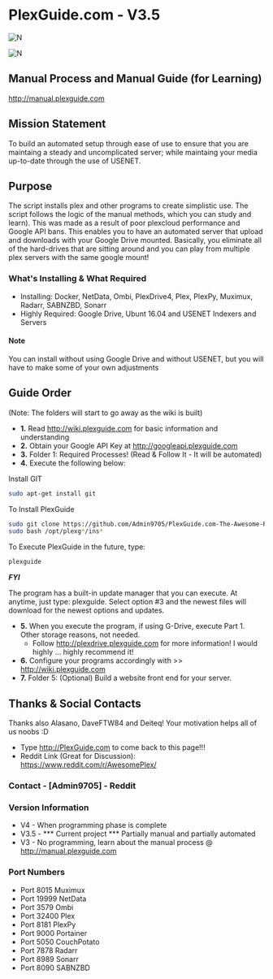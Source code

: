 # PlexGuide.com - V3.5

![N](https://preview.ibb.co/gdXE0m/Snip20171029_22.png)

![N](https://image.ibb.co/b75Hcb/Snip20171104_27.png")

## Manual Process and Manual Guide (for Learning)
http://manual.plexguide.com

## Mission Statement
To build an automated setup through ease of use to ensure that you are maintaing a steady and uncomplicated server; while maintaing your media up-to-date through the use of USENET.

## Purpose
The script installs plex and other programs to create simplistic use.  The script follows the logic of the manual methods, which you can study and learn).  This was made as a result of poor plexcloud performance and Google API bans.  This enables you to have an automated server that upload and downloads with your Google Drive mounted.  Basically, you eliminate all of the hard-drives that are sitting around and you can play from multiple plex servers with the same google mount!

### What's Installing & What Required
- Installing: Docker, NetData, Ombi, PlexDrive4, Plex, PlexPy, Muximux, Radarr, SABNZBD, Sonarr
- Highly Required: Google Drive, Ubunt 16.04 and USENET Indexers and Servers

#### Note
You can install without using Google Drive and without USENET, but you will have to make some of your own adjustments

## Guide Order
(Note: The folders will start to go away as the wiki is built)

- **1.** Read http://wiki.plexguide.com for basic information and understanding
- **2.** Obtain your Google API Key at http://googleapi.plexguide.com
- **3.** Folder 1: Required Processes! (Read & Follow It - It will be automated)
- **4.** Execute the following below:

Install GIT
```sh
sudo apt-get install git
```

To Install PlexGuide
```sh
sudo git clone https://github.com/Admin9705/PlexGuide.com-The-Awesome-Plex-Server.git /opt/plexguide
sudo bash /opt/plexg*/ins*
```

To Execute PlexGuide in the future, type:
```sh
plexguide
```

***FYI***

The program has a built-in update manager that you can execute.  At anytime, just type: plexguide.  Select option #3 and the newest files will download for the newest options and updates.

- **5.** When you execute the program, if using G-Drive, execute Part 1. Other storage reasons, not needed.
  - Follow http://plexdrive.plexguide.com for more information! I would highly ... highly recommend it!
- **6.** Configure your programs accordingly with >> http://wiki.plexguide.com
- **7.** Folder 5: (Optional) Build a website front end for your server.

## Thanks & Social Contacts

Thanks also Alasano, DaveFTW84 and Deiteq! Your motivation helps all of us noobs :D

- Type http://PlexGuide.com to come back to this page!!!
- Reddit Link (Great for Discussion): https://www.reddit.com/r/AwesomePlex/

### Contact  - [Admin9705] - Reddit

### Version Information
- V4   - When programming phase is complete
- V3.5 - *** Current project *** Partially manual and partially automated
- V3   - No programming, learn about the manual process @ http://manual.plexguide.com


### Port Numbers

- Port 8015   Muximux
- Port 19999  NetData
- Port 3579   Ombi
- Port 32400  Plex
- Port 8181   PlexPy
- Port 9000   Portainer
- Port 5050   CouchPotato
- Port 7878   Radarr 
- Port 8989   Sonarr
- Port 8090   SABNZBD
